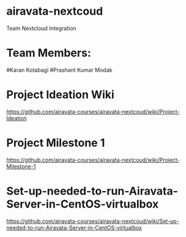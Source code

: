 # airavata-nextcoud
Team Nextcloud Integration

# Team Members: 

#Karan Kotabagi
#Prashant Kumar Modak

# Project Ideation Wiki

https://github.com/airavata-courses/airavata-nextcoud/wiki/Project-Ideation


# Project Milestone 1

https://github.com/airavata-courses/airavata-nextcoud/wiki/Project-Milestone-1


# Set-up-needed-to-run-Airavata-Server-in-CentOS-virtualbox

https://github.com/airavata-courses/airavata-nextcoud/wiki/Set-up-needed-to-run-Airavata-Server-in-CentOS-virtualbox





 
